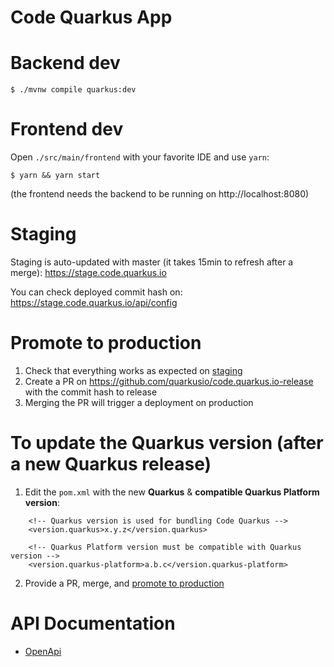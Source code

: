 # Code Quarkus App

# Backend dev

```
$ ./mvnw compile quarkus:dev
```

# Frontend dev

Open `./src/main/frontend` with your favorite IDE and use `yarn`:
```
$ yarn && yarn start
```

(the frontend needs the backend to be running on http://localhost:8080)

# Staging

Staging is auto-updated with master (it takes 15min to refresh after a merge): https://stage.code.quarkus.io

You can check deployed commit hash on: https://stage.code.quarkus.io/api/config

# Promote to production

1. Check that everything works as expected on [staging](#staging)
2. Create a PR on https://github.com/quarkusio/code.quarkus.io-release with the commit hash to release
3. Merging the PR will trigger a deployment on production

# To update the Quarkus version (after a new Quarkus release)

1. Edit the `pom.xml` with the new **Quarkus** & **compatible Quarkus Platform version**: 
```
    <!-- Quarkus version is used for bundling Code Quarkus -->
    <version.quarkus>x.y.z</version.quarkus>

    <!-- Quarkus Platform version must be compatible with Quarkus version -->
    <version.quarkus-platform>a.b.c</version.quarkus-platform>
```
2. Provide a PR, merge, and [promote to production](#promote-to-production)


# API Documentation

- [OpenApi](http://editor.swagger.io/?url=https://code.quarkus.io/openapi)



